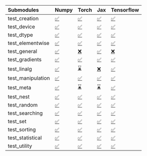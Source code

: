 | Submodules        | Numpy                                                                                                                           | Torch                                                                                                                           | Jax                                                                                                                             | Tensorflow                                                                                                                      |
|:------------------|:--------------------------------------------------------------------------------------------------------------------------------|:--------------------------------------------------------------------------------------------------------------------------------|:--------------------------------------------------------------------------------------------------------------------------------|:--------------------------------------------------------------------------------------------------------------------------------|
| test_creation     | <a href="https://github.com/unifyai/ivy/runs/8048090952?check_suite_focus=true" rel="noopener noreferrer" target="_blank">✅</a> | <a href="https://github.com/unifyai/ivy/runs/8048091564?check_suite_focus=true" rel="noopener noreferrer" target="_blank">✅</a> | <a href="https://github.com/unifyai/ivy/runs/8048092054?check_suite_focus=true" rel="noopener noreferrer" target="_blank">✅</a> | <a href="https://github.com/unifyai/ivy/runs/8048092569?check_suite_focus=true" rel="noopener noreferrer" target="_blank">✅</a> |
| test_device       | <a href="https://github.com/unifyai/ivy/runs/8048090990?check_suite_focus=true" rel="noopener noreferrer" target="_blank">✅</a> | <a href="https://github.com/unifyai/ivy/runs/8048091604?check_suite_focus=true" rel="noopener noreferrer" target="_blank">✅</a> | <a href="https://github.com/unifyai/ivy/runs/8048092071?check_suite_focus=true" rel="noopener noreferrer" target="_blank">✅</a> | <a href="https://github.com/unifyai/ivy/runs/8048092601?check_suite_focus=true" rel="noopener noreferrer" target="_blank">✅</a> |
| test_dtype        | <a href="https://github.com/unifyai/ivy/runs/8048091027?check_suite_focus=true" rel="noopener noreferrer" target="_blank">✅</a> | <a href="https://github.com/unifyai/ivy/runs/8048091650?check_suite_focus=true" rel="noopener noreferrer" target="_blank">✅</a> | <a href="https://github.com/unifyai/ivy/runs/8048092097?check_suite_focus=true" rel="noopener noreferrer" target="_blank">✅</a> | <a href="https://github.com/unifyai/ivy/runs/8048092634?check_suite_focus=true" rel="noopener noreferrer" target="_blank">✅</a> |
| test_elementwise  | <a href="https://github.com/unifyai/ivy/runs/8048091080?check_suite_focus=true" rel="noopener noreferrer" target="_blank">✅</a> | <a href="https://github.com/unifyai/ivy/runs/8048091669?check_suite_focus=true" rel="noopener noreferrer" target="_blank">✅</a> | <a href="https://github.com/unifyai/ivy/runs/8048092125?check_suite_focus=true" rel="noopener noreferrer" target="_blank">✅</a> | <a href="https://github.com/unifyai/ivy/runs/8048092667?check_suite_focus=true" rel="noopener noreferrer" target="_blank">✅</a> |
| test_general      | <a href="https://github.com/unifyai/ivy/runs/8048091115?check_suite_focus=true" rel="noopener noreferrer" target="_blank">✅</a> | <a href="https://github.com/unifyai/ivy/runs/8048091703?check_suite_focus=true" rel="noopener noreferrer" target="_blank">❌</a> | <a href="https://github.com/unifyai/ivy/runs/8048092145?check_suite_focus=true" rel="noopener noreferrer" target="_blank">✅</a> | <a href="https://github.com/unifyai/ivy/runs/8048092696?check_suite_focus=true" rel="noopener noreferrer" target="_blank">❌</a> |
| test_gradients    | <a href="https://github.com/unifyai/ivy/runs/8048091146?check_suite_focus=true" rel="noopener noreferrer" target="_blank">✅</a> | <a href="https://github.com/unifyai/ivy/runs/8048091738?check_suite_focus=true" rel="noopener noreferrer" target="_blank">✅</a> | <a href="https://github.com/unifyai/ivy/runs/8048092173?check_suite_focus=true" rel="noopener noreferrer" target="_blank">✅</a> | <a href="https://github.com/unifyai/ivy/runs/8048092737?check_suite_focus=true" rel="noopener noreferrer" target="_blank">✅</a> |
| test_linalg       | <a href="https://github.com/unifyai/ivy/runs/8048091183?check_suite_focus=true" rel="noopener noreferrer" target="_blank">✅</a> | <a href="https://github.com/unifyai/ivy/runs/8048091776?check_suite_focus=true" rel="noopener noreferrer" target="_blank">⌛</a> | <a href="https://github.com/unifyai/ivy/runs/8048092206?check_suite_focus=true" rel="noopener noreferrer" target="_blank">❌</a> | <a href="https://github.com/unifyai/ivy/runs/8048092761?check_suite_focus=true" rel="noopener noreferrer" target="_blank">✅</a> |
| test_manipulation | <a href="https://github.com/unifyai/ivy/runs/8048091221?check_suite_focus=true" rel="noopener noreferrer" target="_blank">✅</a> | <a href="https://github.com/unifyai/ivy/runs/8048091811?check_suite_focus=true" rel="noopener noreferrer" target="_blank">✅</a> | <a href="https://github.com/unifyai/ivy/runs/8048092236?check_suite_focus=true" rel="noopener noreferrer" target="_blank">✅</a> | <a href="https://github.com/unifyai/ivy/runs/8048092788?check_suite_focus=true" rel="noopener noreferrer" target="_blank">✅</a> |
| test_meta         | <a href="https://github.com/unifyai/ivy/runs/8048091251?check_suite_focus=true" rel="noopener noreferrer" target="_blank">✅</a> | <a href="https://github.com/unifyai/ivy/runs/8048091851?check_suite_focus=true" rel="noopener noreferrer" target="_blank">⌛</a> | <a href="https://github.com/unifyai/ivy/runs/8048092260?check_suite_focus=true" rel="noopener noreferrer" target="_blank">⌛</a> | <a href="https://github.com/unifyai/ivy/runs/8048092811?check_suite_focus=true" rel="noopener noreferrer" target="_blank">✅</a> |
| test_nest         | <a href="https://github.com/unifyai/ivy/runs/8048091283?check_suite_focus=true" rel="noopener noreferrer" target="_blank">✅</a> | <a href="https://github.com/unifyai/ivy/runs/8048091880?check_suite_focus=true" rel="noopener noreferrer" target="_blank">✅</a> | <a href="https://github.com/unifyai/ivy/runs/8048092299?check_suite_focus=true" rel="noopener noreferrer" target="_blank">✅</a> | <a href="https://github.com/unifyai/ivy/runs/8048092832?check_suite_focus=true" rel="noopener noreferrer" target="_blank">✅</a> |
| test_random       | <a href="https://github.com/unifyai/ivy/runs/8048091336?check_suite_focus=true" rel="noopener noreferrer" target="_blank">✅</a> | <a href="https://github.com/unifyai/ivy/runs/8048091907?check_suite_focus=true" rel="noopener noreferrer" target="_blank">✅</a> | <a href="https://github.com/unifyai/ivy/runs/8048092336?check_suite_focus=true" rel="noopener noreferrer" target="_blank">✅</a> | <a href="https://github.com/unifyai/ivy/runs/8048092863?check_suite_focus=true" rel="noopener noreferrer" target="_blank">✅</a> |
| test_searching    | <a href="https://github.com/unifyai/ivy/runs/8048091369?check_suite_focus=true" rel="noopener noreferrer" target="_blank">✅</a> | <a href="https://github.com/unifyai/ivy/runs/8048091929?check_suite_focus=true" rel="noopener noreferrer" target="_blank">✅</a> | <a href="https://github.com/unifyai/ivy/runs/8048092385?check_suite_focus=true" rel="noopener noreferrer" target="_blank">✅</a> | <a href="https://github.com/unifyai/ivy/runs/8048092900?check_suite_focus=true" rel="noopener noreferrer" target="_blank">✅</a> |
| test_set          | <a href="https://github.com/unifyai/ivy/runs/8048091401?check_suite_focus=true" rel="noopener noreferrer" target="_blank">✅</a> | <a href="https://github.com/unifyai/ivy/runs/8048091959?check_suite_focus=true" rel="noopener noreferrer" target="_blank">✅</a> | <a href="https://github.com/unifyai/ivy/runs/8048092430?check_suite_focus=true" rel="noopener noreferrer" target="_blank">✅</a> | <a href="https://github.com/unifyai/ivy/runs/8048092966?check_suite_focus=true" rel="noopener noreferrer" target="_blank">✅</a> |
| test_sorting      | <a href="https://github.com/unifyai/ivy/runs/8048091440?check_suite_focus=true" rel="noopener noreferrer" target="_blank">✅</a> | <a href="https://github.com/unifyai/ivy/runs/8048091977?check_suite_focus=true" rel="noopener noreferrer" target="_blank">✅</a> | <a href="https://github.com/unifyai/ivy/runs/8048092466?check_suite_focus=true" rel="noopener noreferrer" target="_blank">✅</a> | <a href="https://github.com/unifyai/ivy/runs/8048093008?check_suite_focus=true" rel="noopener noreferrer" target="_blank">✅</a> |
| test_statistical  | <a href="https://github.com/unifyai/ivy/runs/8048091479?check_suite_focus=true" rel="noopener noreferrer" target="_blank">✅</a> | <a href="https://github.com/unifyai/ivy/runs/8048092003?check_suite_focus=true" rel="noopener noreferrer" target="_blank">✅</a> | <a href="https://github.com/unifyai/ivy/runs/8048092495?check_suite_focus=true" rel="noopener noreferrer" target="_blank">✅</a> | <a href="https://github.com/unifyai/ivy/runs/8048093041?check_suite_focus=true" rel="noopener noreferrer" target="_blank">✅</a> |
| test_utility      | <a href="https://github.com/unifyai/ivy/runs/8048091514?check_suite_focus=true" rel="noopener noreferrer" target="_blank">✅</a> | <a href="https://github.com/unifyai/ivy/runs/8048092026?check_suite_focus=true" rel="noopener noreferrer" target="_blank">✅</a> | <a href="https://github.com/unifyai/ivy/runs/8048092523?check_suite_focus=true" rel="noopener noreferrer" target="_blank">✅</a> | <a href="https://github.com/unifyai/ivy/runs/8048093067?check_suite_focus=true" rel="noopener noreferrer" target="_blank">✅</a> |